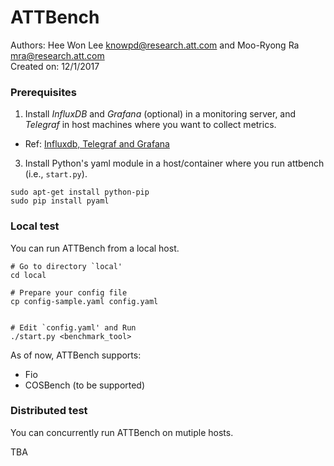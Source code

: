 # ATTBench 
Authors: Hee Won Lee <knowpd@research.att.com> and Moo-Ryong Ra <mra@research.att.com>   
Created on: 12/1/2017   

### Prerequisites
1. Install *InfluxDB* and *Grafana* (optional) in a monitoring server, and *Telegraf* in host machines where you want to collect metrics.
  - Ref: [Influxdb, Telegraf and Grafana](../influxdb-telegraf-grafana)
3. Install Python's yaml module in a host/container where you run attbench (i.e., `start.py`).
```
sudo apt-get install python-pip
sudo pip install pyaml
```

### Local test
You can run ATTBench from a local host. 
```
# Go to directory `local'
cd local

# Prepare your config file
cp config-sample.yaml config.yaml


# Edit `config.yaml' and Run
./start.py <benchmark_tool>
```

As of now, ATTBench supports: 
  - Fio
  - COSBench (to be supported)

### Distributed test
You can concurrently run ATTBench on mutiple hosts.   

TBA
